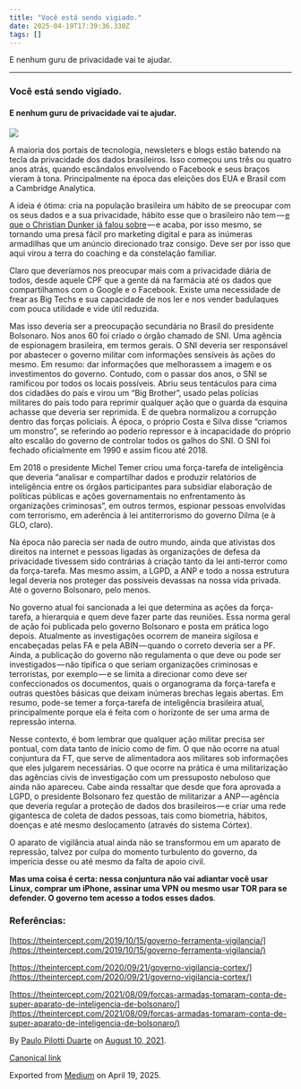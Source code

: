 ```yaml
---
title: "Você está sendo vigiado."
date: 2025-04-19T17:39:36.330Z
tags: []
---
```


E nenhum guru de privacidade vai te ajudar.

* * *

### Você está sendo vigiado.

#### E nenhum guru de privacidade vai te ajudar.

![](https://cdn-images-1.medium.com/max/800/0*J1jhWyCO1GwJGcIG.jpeg)

A maioria dos portais de tecnologia, newsleters e blogs estão batendo na tecla da privacidade dos dados brasileiros. Isso começou uns três ou quatro anos atrás, quando escândalos envolvendo o Facebook e seus braços vieram à tona. Principalmente na época das eleições dos EUA e Brasil com a Cambridge Analytica.

A ideia é ótima: cria na população brasileira um hábito de se preocupar com os seus dados e a sua privacidade, hábito esse que o brasileiro não tem — [e que o Christian Dunker já falou sobre](https://www.uol.com.br/tilt/colunas/blog-do-dunker/2021/08/04/seguranca-digital-lgpd-dados-na-internet-privacidade.htm) — e acaba, por isso mesmo, se tornando uma presa fácil pro marketing digital e para as inúmeras armadilhas que um anúncio direcionado traz consigo. Deve ser por isso que aqui virou a terra do coaching e da constelação familiar.

Claro que deveríamos nos preocupar mais com a privacidade diária de todos, desde aquele CPF que a gente dá na farmácia até os dados que compartilhamos com o Google e o Facebook. Existe uma necessidade de frear as Big Techs e sua capacidade de nos ler e nos vender badulaques com pouca utilidade e vide útil reduzida.

Mas isso deveria ser a preocupação secundária no Brasil do presidente Bolsonaro. Nos anos 60 foi criado o órgão chamado de SNI. Uma agência de espionagem brasileira, em termos gerais. O SNI deveria ser responsável por abastecer o governo militar com informações sensíveis às ações do mesmo. Em resumo: dar informações que melhorassem a imagem e os investimentos do governo. Contudo, com o passar dos anos, o SNI se ramificou por todos os locais possíveis. Abriu seus tentáculos para cima dos cidadães do país e virou um “Big Brother”, usado pelas polícias militares do país todo para reprimir qualquer ação que o guarda da esquina achasse que deveria ser reprimida. E de quebra normalizou a corrupção dentro das forças policiais. À época, o próprio Costa e Silva disse “criamos um monstro”, se referindo ao poderio repressor e à incapacidade do próprio alto escalão do governo de controlar todos os galhos do SNI. O SNI foi fechado oficialmente em 1990 e assim ficou até 2018.

Em 2018 o presidente Michel Temer criou uma força-tarefa de inteligência que deveria “analisar e compartilhar dados e produzir relatórios de inteligência entre os órgãos participantes para subsidiar elaboração de políticas públicas e ações governamentais no enfrentamento às organizações criminosas”, em outros termos, espionar pessoas envolvidas com terrorismo, em aderência à lei antiterrorismo do governo Dilma (e à GLO, claro).

Na época não parecia ser nada de outro mundo, ainda que ativistas dos direitos na internet e pessoas ligadas às organizações de defesa da privacidade tivessem sido contrárias à criação tanto da lei anti-terror como da força-tarefa. Mas mesmo assim, a LGPD, a ANP e todo a nossa estrutura legal deveria nos proteger das possíveis devassas na nossa vida privada. Até o governo Bolsonaro, pelo menos.

No governo atual foi sancionada a lei que determina as ações da força-tarefa, a hierarquia e quem deve fazer parte das reuniões. Essa norma geral de ação foi publicada pelo governo Bolsonaro e posta em prática logo depois. Atualmente as investigações ocorrem de maneira sigilosa e encabeçadas pelas FA e pela ABIN — quando o correto deveria ser a PF. Ainda, a publicação do governo não regulamenta o que deve ou pode ser investigados — não tipifica o que seriam organizações criminosas e terroristas, por exemplo — e se limita a direcionar como deve ser confeccionados os documentos, quais o organograma da força-tarefa e outras questões básicas que deixam inúmeras brechas legais abertas. Em resumo, pode-se temer a força-tarefa de inteligência brasileira atual, principalmente porque ela é feita com o horizonte de ser uma arma de repressão interna.

Nesse contexto, é bom lembrar que qualquer ação militar precisa ser pontual, com data tanto de início como de fim. O que não ocorre na atual conjuntura da FT, que serve de alimentadora aos militares sob informações que eles julgarem necessárias. O que ocorre na prática é uma militarização das agências civis de investigação com um pressuposto nebuloso que ainda não apareceu. Cabe ainda ressaltar que desde que fora aprovada a LGPD, o presidente Bolsonaro fez questão de militarizar a ANP — agência que deveria regular a proteção de dados dos brasileiros — e criar uma rede gigantesca de coleta de dados pessoas, tais como biometria, hábitos, doenças e até mesmo deslocamento (através do sistema Córtex).

O aparato de vigilância atual ainda não se transformou em um aparato de repressão, talvez por culpa do momento turbulento do governo, da imperícia desse ou até mesmo da falta de apoio civil.

**Mas uma coisa é certa: nessa conjuntura não vai adiantar você usar Linux, comprar um iPhone, assinar uma VPN ou mesmo usar TOR para se defender. O governo tem acesso a todos esses dados**.

### Referências:

[https://theintercept.com/2019/10/15/governo-ferramenta-vigilancia/](https://theintercept.com/2019/10/15/governo-ferramenta-vigilancia/)

[https://theintercept.com/2020/09/21/governo-vigilancia-cortex/](https://theintercept.com/2020/09/21/governo-vigilancia-cortex/)

[https://theintercept.com/2021/08/09/forcas-armadas-tomaram-conta-de-super-aparato-de-inteligencia-de-bolsonaro/](https://theintercept.com/2021/08/09/forcas-armadas-tomaram-conta-de-super-aparato-de-inteligencia-de-bolsonaro/)

By [Paulo Pilotti Duarte](https://medium.com/@paulopilotti) on [August 10, 2021](https://medium.com/p/a1daad85dcc8).

[Canonical link](https://medium.com/@paulopilotti/voc%C3%AA-est%C3%A1-sendo-vigiado-a1daad85dcc8)

Exported from [Medium](https://medium.com) on April 19, 2025.